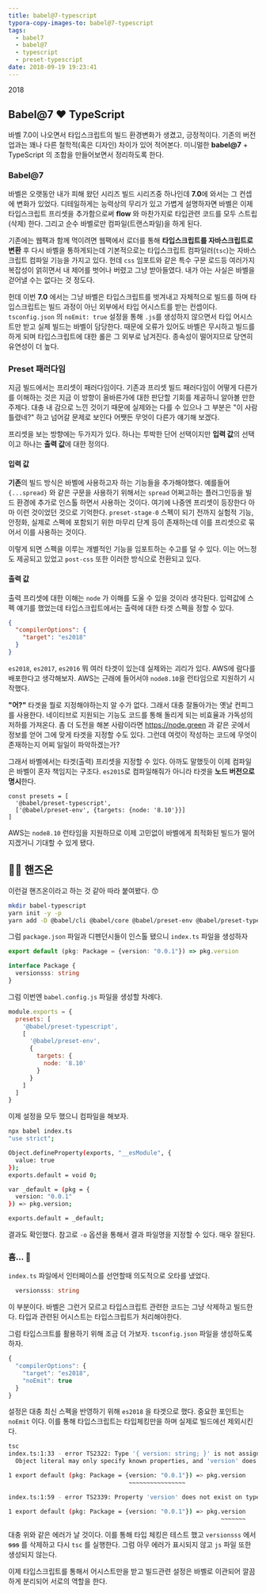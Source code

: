 ```yaml
---
title: babel@7-typescript
typora-copy-images-to: babel@7-typescript
tags:
  - babel7
  - babel@7
  - typescript
  - preset-typescript
date: 2018-09-19 19:23:41
---
```


2018
## Babel@7 :heart: TypeScript

바벨 7.0이 나오면서 타입스크립트의 빌드 환경변화가 생겼고, 긍정적이다. 기존의 버전업과는 꽤나 다른 철학적(혹은 디자인) 차이가 있어 적어본다. 미니멀한 **babel@7** + TypeScript 의 조합을 만들어보면서 정리하도록 한다.

### Babel@7

바벨은 오랫동안 내가 피해 왔던 시리즈 빌드 시리즈중 하나인데 **7.0**에 와서는 그 컨셉에 변화가 있었다. 디테일하게는 능력상의 무리가 있고 가볍게 설명하자면 바벨은 이제 타입스크립트 프리셋을 추가함으로써 **flow** 와 마찬가지로 타입관련 코드를 모두 스트립(삭제) 한다. 그리고 순수 바벨로만 컴파일(트랜스파일)을 하게 된다.

기존에는 웹팩과 함께 먹이려면 웹팩에서 로더를 통해 **타입스크립트를 자바스크립트로 변환** 후 다시 바벨을 통하게되는데 기본적으로는 타입스크립트 컴파일러(`tsc`)는 자바스크립트 컴파일 기능을 가지고 있다. 헌데 `css` 임포트와 같은 특수 구문 로드등 여러가지 복잡성이 얽히면서 내 제어를 벗어나 버렸고 그냥 받아들였다. 내가 아는 사실은 바벨을 걷어낼 수는 없다는 것 정도다.

헌데 이번 **7.0** 에서는 그냥 바벨은 타입스크립트를 벗겨내고 자체적으로 빌드를 하며 타입스크립트는 빌드 과정이 아닌 외부에서 타입 어시스트를 받는 컨셉이다. `tsconfig.json` 의 `noEmit: true` 설정을 통해 `.js`를 생성하지 않으면서 타입 어시스트만 받고 실제 빌드는 바벨이 담당한다. 때문에 오류가 있어도 바벨은 무시하고 빌드를 하게 되며 타입스크립트에 대한 롤은 그 외부로 남겨진다. 종속성이 떨어지므로 당연히 유연성이 더 높다.

### Preset 패러다임

지금 빌드에서는 프리셋이 패러다임이다. 기존과 프리셋 빌드 패러다임이 어떻게 다른가를 이해하는 것은 지금 이 방향이 올바른가에 대한 판단할 기회를 제공하니 알아볼 만한 주제다. 대충 내 감으로 느낀 것이기 때문에 실제와는 다를 수 있으나 그 부분은 "이 사람 틀렸네?" 하고 넘어갈 문제로 보인다 어쨋든 무엇이 다른가 얘기해 보겠다.

프리셋을 보는 방향에는 두가지가 있다. 하나는 투박한 단어 선택이지만 **입력 값**의 선택 이고 하나는 **출력 값**에 대한 정의다.

#### 입력 값

**기존**의 빌드 방식은 바벨에 사용하고자 하는 기능들을 추가해야했다. 예를들어 `{...spread}` 와 같은 구문을 사용하기 위해서는 `spread` 어쩌고하는 플러그인등을 빌드 환경에 추가로 인스톨 하면서 사용하는 것이다.  여기에 나중엔 프리셋이 등장한다 아마 이런 것이었던 것으로 기억한다. `preset-stage-0` 스펙이 되기 전까지 실험적 기능, 안정화, 실제로 스펙에 포함되기 위한 마무리 단계 등이 존재하는데 이를 프리셋으로 묶어서 이를 사용하는 것이다.

이렇게 되면 스펙을 이루는 개별적인 기능을 임포트하는 수고를 덜 수 있다. 이는 어느정도 제공되고 있었고 `post-css` 또한 이러한 방식으로 전환되고 있다.

#### 출력 값

출력 프리셋에 대한 이해는 `node` 가 이해를 도울 수 있을 것이라 생각된다. 입력값에 스펙 얘기를 했었는데 타입스크립트에서는 출력에 대한 타겟 스펙을 정할 수 있다.

```json
{
  "compilerOptions": {
    "target": "es2018"
  }
}
```

`es2018`, `es2017`, `es2016` 뭐 여러 타겟이 있는데 실제와는 괴리가 있다. AWS에 람다를 배포한다고 생각해보자. AWS는 근래에 들어서야 `node8.10`을 런타임으로 지원하기 시작했다.

**"어?"** 타겟을 뭘로 지정해야하는지 알 수가 없다. 그래서 대충 잘돌아가는 옛날 컨피그를 사용한다. 네이티브로 지원되는 기능도 코드를 통해 돌리게 되는 비효율과 가독성의 저하를 가져온다. 좀 더 도전을 해본 사람이라면 https://node.green 과 같은  곳에서 정보를 얻어 그에 맞게 타겟을 지정할 수도 있다. 그런데 여럿이 작성하는 코드에 무엇이 존재하는지 어찌 일일이 파악하겠는가?

그래서 바벨에서는 타겟(출력) 프리셋을 지정할 수 있다. 아까도 말했듯이 이제 컴파일은 바벨이 혼자 책임지는 구조다. `es2015`로 컴파일해줘가 아니라 타겟을 **노드 버전으로 명시**한다.

```
const presets = [
  '@babel/preset-typescript',
  ['@babel/preset-env', {targets: {node: '8.10'}}]
]
```

AWS는 `node8.10` 런타임을 지원하므로 이제 고민없이 바벨에게 최적화된 빌드가 떨어지겠거니 기대할 수 있게 됐다.

## 👷‍♂️ 핸즈온

이런걸 핸즈온이라고 하는 것 같아 따라 붙여봤다. :kissing_smiling_eyes:

```bash
mkdir babel-typescript
yarn init -y -p
yarn add -D @babel/cli @babel/core @babel/preset-env @babel/preset-typescript typescript
```

그럼 `package.json` 파일과 디펜던시들이 인스톨 됐으니 `index.ts` 파일을 생성하자

```typescript
export default (pkg: Package = {version: "0.0.1"}) => pkg.version

interface Package {
  versionsss: string
}
```

그럼 이번엔 `babel.config.js` 파일을 생성할 차례다.

```javascript
module.exports = {
  presets: [
    '@babel/preset-typescript',
    [
      '@babel/preset-env',
      {
        targets: {
          node: '8.10'
        }
      }
    ]
  ]
}
```

이제 설정을 모두 했으니 컴파일을 해보자.

```bash
npx babel index.ts
"use strict";

Object.defineProperty(exports, "__esModule", {
  value: true
});
exports.default = void 0;

var _default = (pkg = {
  version: "0.0.1"
}) => pkg.version;

exports.default = _default;
```

결과도 확인했다. 참고로 `-o` 옵션을 통해서 결과 파일명을 지정할 수 있다. 매우 잘된다.

### 흠… :thinking:

`index.ts` 파일에서 인터페이스를 선언할때 의도적으로 오타를 냈었다.

```typescript
  versionsss: string
```

이 부분이다. 바벨은 그런거 모르고 타입스크립트 관련한 코드는 그냥 삭제하고 빌드한다. 타입과 관련된 어시스트는 타입스크립트가 처리해야한다.

그럼 타입스크트를 활용하기 위해 조금 더 가보자. `tsconfig.json` 파일을 생성하도록 하자.

```typescript
{
  "compilerOptions": {
    "target": "es2018",
    "noEmit": true
  }
}
```

설정은 대충 최신 스펙을 반영하기 위해 `es2018` 을 타겟으로 했다. 중요한 포인트는 `noEmit` 이다. 이를 통해 타입스크립트는 타입체킹만을 하며 실제로 빌드에선 제외시킨다.

```bash
tsc
index.ts:1:33 - error TS2322: Type '{ version: string; }' is not assignable to type 'Package'.
  Object literal may only specify known properties, and 'version' does not exist in type 'Package'.

1 export default (pkg: Package = {version: "0.0.1"}) => pkg.version
                                  ~~~~~~~~~~~~~~~~

index.ts:1:59 - error TS2339: Property 'version' does not exist on type 'Package'.

1 export default (pkg: Package = {version: "0.0.1"}) => pkg.version
                                                            ~~~~~~~

```

대충 위와 같은 에러가 날 것이다. 이를 통해 타입 체킹은 테스트 했고 `versionsss` 에서 ~~sss~~ 를 삭제하고 다시 `tsc` 를 실행한다. 그럼 아무 에러가 표시되지 않고 `js` 파일 또한 생성되지 않는다.

이제 타입스크립트를 통해서 어시스트만을 받고 빌드관련 설정은 바벨로 이관되어 깔끔하게 분리되어 서로의 역할을 한다.
